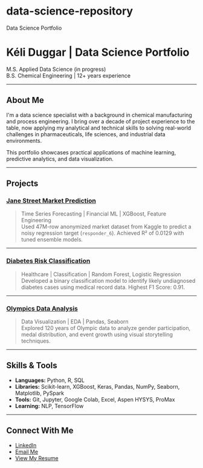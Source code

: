 # data-science-repository
Data Science Portfolio
# Kéli Duggar | Data Science Portfolio

M.S. Applied Data Science (in progress)  
B.S. Chemical Engineering | 12+ years experience  

---

## About Me

I'm a data science specialist with a background in chemical manufacturing and process engineering. I bring over a decade of project experience to the table, now applying my analytical and technical skills to solving real-world challenges in pharmaceuticals, life sciences, and industrial data environments.

This portfolio showcases practical applications of machine learning, predictive analytics, and data visualization.

---

## Projects

### [Jane Street Market Prediction](./jane-street-responder6)
> Time Series Forecasting | Financial ML | XGBoost, Feature Engineering  
Used 47M-row anonymized market dataset from Kaggle to predict a noisy regression target (`responder_6`). Achieved R² of 0.0129 with tuned ensemble models.

---

### [Diabetes Risk Classification](./diabetes-prediction)
> Healthcare | Classification | Random Forest, Logistic Regression  
Developed a binary classification model to identify likely undiagnosed diabetes cases using medical record data. Highest F1 Score: 0.91.

---

### [Olympics Data Analysis](./olympics-eda)
> Data Visualization | EDA | Pandas, Seaborn  
Explored 120 years of Olympic data to analyze gender participation, medal distribution, and event growth using visual storytelling techniques.

---

## Skills & Tools

- **Languages:** Python, R, SQL  
- **Libraries:** Scikit-learn, XGBoost,  Keras, Pandas, NumPy, Seaborn, Matplotlib, PySpark
- **Tools:** Git, Jupyter, Google Colab, Excel, Aspen HYSYS, ProMax  
- **Learning:** NLP, TensorFlow

---

## Connect With Me

- [LinkedIn](https://www.linkedin.com/in/kéli-duggar-84889299)
- [Email Me](mailto:keliduggar@gmail.com)
- [View My Resume](./documents/Resume%20of%20Keli%20Duggar.pdf)


